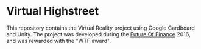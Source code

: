 # Virtual Highstreet
This repository contains the Virtual Reality project using Google Cardboard and Unity. The project was developed during the [Future Of Finance](http://futureoffinance.dk/) 2016, and was rewarded with the "WTF award".
